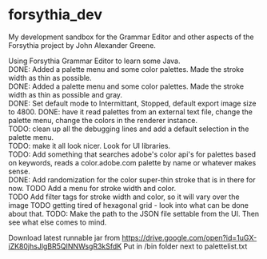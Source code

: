 # forsythia_dev
My development sandbox for the Grammar Editor and other aspects of the Forsythia project by John Alexander Greene.  

Using Forsythia Grammar Editor to learn some Java.   
DONE: Added a palette menu and some color palettes. Made the stroke width as thin as possible.  
DONE: Added a palette menu and some color palettes. Made the stroke width as thin as possible and gray.  
DONE: Set default mode to Intermittant, Stopped, default export image size to 4800.
DONE: have it read palettes from an external text file, change the palette menu, change the colors in the renderer instance.   
TODO: clean up all the debugging lines and add a default selection in the palette menu.  
TODO: make it all look nicer. Look for UI libraries.  
TODO: Add something that searches adobe's color api's for palettes based on keywords, reads a color.adobe.com palette by name or whatever makes sense.   
DONE: Add randomization for the color super-thin stroke that is in there for now.
TODO Add a menu for stroke width and color.  
TODO Add filter tags for stroke width and color, so it will vary over the image
TODO getting tired of hexagonal grid - look into what can be done about that. 
TODO: Make the path to the JSON file settable from the UI.
Then see what else comes to mind.   



Download latest runnable jar from 
https://drive.google.com/open?id=1uGX-iZK80jhsJlgBR5QINNWsgR3kSfdK
Put in /bin folder next to palettelist.txt
